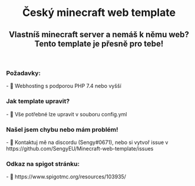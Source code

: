<h1 align="center">Český minecraft web template</h1>
<h2 align="center">Vlastníš minecraft server a nemáš k němu web? Tento template je přesně pro tebe!</h2>
<br>
<h3>Požadavky: </h3>
- 🌱 Webhosting s podporou PHP 7.4 nebo vyšší
<br>
<h3>Jak template upravit? </h3>
- 🌵 Vše potřebné lze upravit v souboru config.yml
<br>
<h3>Našel jsem chybu nebo mám problém! </h3>
- 🍃 Kontaktuj mě na discordu (Sengy#0671), nebo si vytvoř issue v https://github.com/SengyEU/Minecraft-web-template/issues
<br>
<h3>Odkaz na spigot stránku: </h3>
- 💫 https://www.spigotmc.org/resources/103935/
